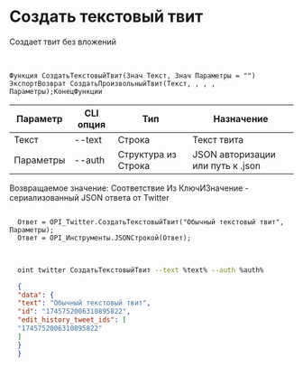 ﻿---
sidebar_position: 1
---

# Создать текстовый твит
 Создает твит без вложений


<br/>


`Функция СоздатьТекстовыйТвит(Знач Текст, Знач Параметры = "") ЭкспортВозврат СоздатьПроизвольныйТвит(Текст, , , , Параметры);КонецФункции`

  | Параметр | CLI опция | Тип | Назначение |
  |-|-|-|-|
  | Текст | --text | Строка | Текст твита |
  | Параметры | --auth | Структура из Строка | JSON авторизации или путь к .json |

  
  Возвращаемое значение:   Соответствие Из КлючИЗначение - сериализованный JSON ответа от Twitter





```bsl title="Пример кода"
  
  Ответ = OPI_Twitter.СоздатьТекстовыйТвит("Обычный текстовый твит", Параметры);
  Ответ = OPI_Инструменты.JSONСтрокой(Ответ);
  
```
	


```sh title="Пример команды CLI"
    
  oint twitter СоздатьТекстовыйТвит --text %text% --auth %auth%

```

```json title="Результат"
  {
  "data": {
  "text": "Обычный текстовый твит",
  "id": "1745752006310895822",
  "edit_history_tweet_ids": [
  "1745752006310895822"
  ]
  }
  }
```
